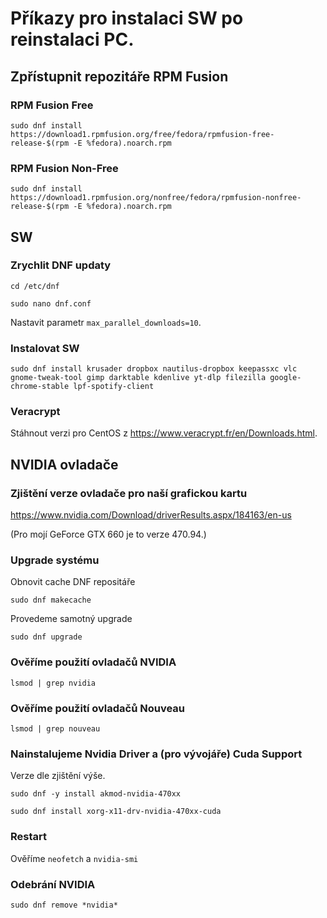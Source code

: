 # Příkazy pro instalaci SW po reinstalaci PC.

## Zpřístupnit repozitáře RPM Fusion

### RPM Fusion Free
`sudo dnf install https://download1.rpmfusion.org/free/fedora/rpmfusion-free-release-$(rpm -E %fedora).noarch.rpm`

### RPM Fusion Non-Free
`sudo dnf install https://download1.rpmfusion.org/nonfree/fedora/rpmfusion-nonfree-release-$(rpm -E %fedora).noarch.rpm`

## SW

### Zrychlit DNF updaty
`cd /etc/dnf`

`sudo nano dnf.conf`

Nastavit parametr `max_parallel_downloads=10`.

### Instalovat SW
`sudo dnf install krusader dropbox nautilus-dropbox keepassxc vlc gnome-tweak-tool gimp darktable kdenlive yt-dlp filezilla google-chrome-stable lpf-spotify-client`

### Veracrypt
Stáhnout verzi pro CentOS z https://www.veracrypt.fr/en/Downloads.html.

## NVIDIA ovladače

### Zjištění verze ovladače pro naší grafickou kartu
https://www.nvidia.com/Download/driverResults.aspx/184163/en-us

(Pro mojí GeForce GTX 660 je to verze 470.94.)

### Upgrade systému
Obnovit cache DNF repositáře

`sudo dnf makecache`

Provedeme samotný upgrade

`sudo dnf upgrade`

### Ověříme použití ovladačů NVIDIA
`lsmod | grep nvidia`

### Ověříme použití ovladačů Nouveau
`lsmod | grep nouveau`

### Nainstalujeme Nvidia Driver a (pro vývojáře) Cuda Support
Verze dle zjištění výše.

`sudo dnf -y install akmod-nvidia-470xx`

`sudo dnf install xorg-x11-drv-nvidia-470xx-cuda`

### Restart
Ověříme `neofetch` a `nvidia-smi`

### Odebrání NVIDIA
`sudo dnf remove *nvidia*`
